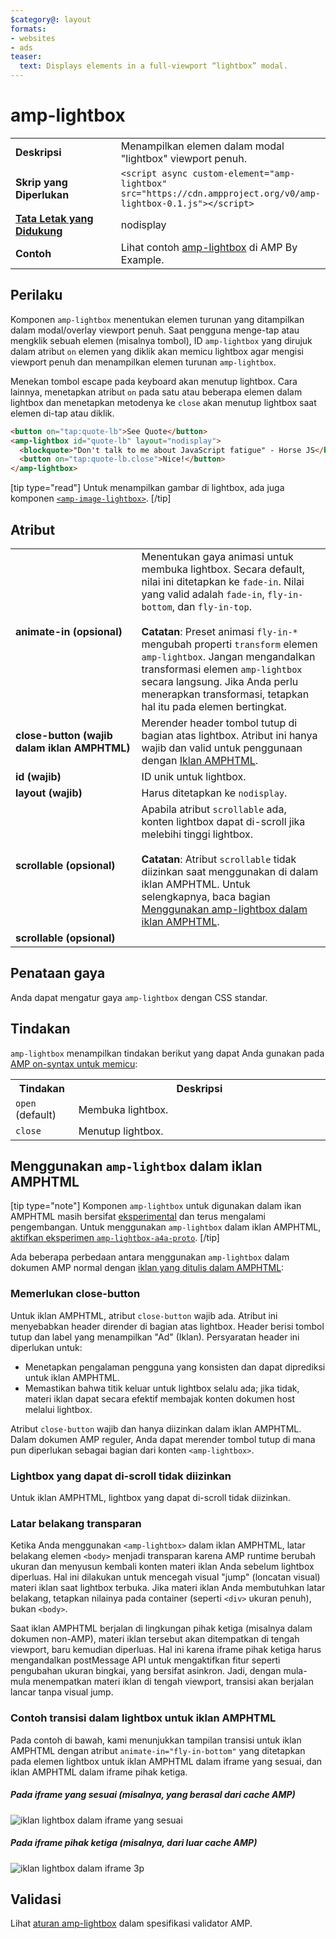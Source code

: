 ```yaml
---
$category@: layout
formats:
- websites
- ads
teaser:
  text: Displays elements in a full-viewport “lightbox” modal.
---
```



<!--
       Copyright 2016 The AMP HTML Authors. All Rights Reserved.

       Licensed under the Apache License, Version 2.0 (the "License");
     you may not use this file except in compliance with the License.
     You may obtain a copy of the License at

     http://www.apache.org/licenses/LICENSE-2.0

     Unless required by applicable law or agreed to in writing, software
     distributed under the License is distributed on an "AS-IS" BASIS,
     WITHOUT WARRANTIES OR CONDITIONS OF ANY KIND, either express or implied.
     See the License for the specific language governing permissions and
     limitations under the License.
-->

# amp-lightbox

<table>
  <tr>
    <td width="40%"><strong>Deskripsi</strong></td>
    <td>Menampilkan elemen dalam modal "lightbox" viewport penuh.</td>
  </tr>
  <tr>
    <td width="40%"><strong>Skrip yang Diperlukan</strong></td>
    <td><code>&lt;script async custom-element="amp-lightbox" src="https://cdn.ampproject.org/v0/amp-lightbox-0.1.js"&gt;&lt;/script&gt;</code></td>
  </tr>
  <tr>
    <td class="col-fourty"><strong><a href="../../../documentation/guides-and-tutorials/develop/style_and_layout/control_layout.md">Tata Letak yang Didukung</a></strong></td>
    <td>nodisplay</td>
  </tr>
  <tr>
    <td width="40%"><strong>Contoh</strong></td>
    <td>Lihat contoh <a href="https://ampbyexample.com/components/amp-lightbox/">amp-lightbox</a> di AMP By Example.</td>
  </tr>
</table>


## Perilaku

Komponen `amp-lightbox` menentukan elemen turunan yang ditampilkan dalam modal/overlay viewport penuh. Saat pengguna menge-tap atau mengklik sebuah elemen (misalnya tombol), ID `amp-lightbox` yang dirujuk dalam atribut `on` elemen yang diklik akan memicu lightbox agar mengisi viewport penuh dan menampilkan elemen turunan `amp-lightbox`.

Menekan tombol escape pada keyboard akan menutup lightbox. Cara lainnya, menetapkan atribut `on` pada satu atau beberapa elemen dalam lightbox dan menetapkan metodenya ke `close` akan menutup lightbox saat elemen di-tap atau diklik.

```html
<button on="tap:quote-lb">See Quote</button>
<amp-lightbox id="quote-lb" layout="nodisplay">
  <blockquote>"Don't talk to me about JavaScript fatigue" - Horse JS</blockquote>
  <button on="tap:quote-lb.close">Nice!</button>
</amp-lightbox>
```

[tip type="read"]
Untuk menampilkan gambar di lightbox, ada juga komponen [`<amp-image-lightbox>`](amp-image-lightbox.md).
[/tip]

## Atribut

<table>
  <tr>
    <td width="40%"><strong>animate-in (opsional)</strong></td>
    <td>Menentukan gaya animasi untuk membuka lightbox. Secara default, nilai ini ditetapkan ke <code>fade-in</code>. Nilai yang valid adalah <code>fade-in</code>, <code>fly-in-bottom</code>, dan <code>fly-in-top</code>.
      <br><br>
        <strong>Catatan</strong>: Preset animasi <code>fly-in-*</code> mengubah properti <code>transform</code> elemen <code>amp-lightbox</code>. Jangan mengandalkan transformasi elemen <code>amp-lightbox</code> secara langsung. Jika Anda perlu menerapkan transformasi, tetapkan hal itu pada elemen bertingkat.</td>
      </tr>
      <tr>
        <td width="40%"><strong>close-button (wajib dalam iklan AMPHTML)</strong></td>
        <td>Merender header tombol tutup di bagian atas lightbox. Atribut ini hanya wajib dan valid untuk penggunaan dengan <a href="#a4a">Iklan AMPHTML</a>.</td>
      </tr>
      <tr>
        <td width="40%"><strong>id (wajib)</strong></td>
        <td>ID unik untuk lightbox.</td>
      </tr>
      <tr>
        <td width="40%"><strong>layout (wajib)</strong></td>
        <td>Harus ditetapkan ke <code>nodisplay</code>.</td>
      </tr>
      <tr>
        <td width="40%"><strong>scrollable (opsional)</strong></td>
        <td>Apabila atribut <code>scrollable</code> ada, konten lightbox dapat di-scroll jika melebihi tinggi lightbox.
          <br><br>
            <strong>Catatan</strong>: Atribut <code>scrollable</code> tidak diizinkan saat menggunakan <code><amp-lightbox></code> di dalam iklan AMPHTML. Untuk selengkapnya, baca bagian <a href="#a4a">Menggunakan amp-lightbox dalam iklan AMPHTML</a>.</td>
          </tr>
          <tr>
            <td width="40%"><strong>scrollable (opsional)</strong></td>
            <td></td>
          </tr>
        </table>

## Penataan gaya

Anda dapat mengatur gaya `amp-lightbox` dengan CSS standar.

## Tindakan

`amp-lightbox` menampilkan tindakan berikut yang dapat Anda gunakan pada [AMP on-syntax untuk memicu](../../../documentation/guides-and-tutorials/learn/amp-actions-and-events.md):

<table>
  <tr>
    <th width="20%">Tindakan</th>
    <th>Deskripsi</th>
  </tr>
  <tr>
    <td><code>open</code> (default)</td>
    <td>Membuka lightbox.</td>
  </tr>
  <tr>
    <td><code>close</code></td>
    <td>Menutup lightbox.</td>
  </tr>
</table>

## <a id="a4a"></a>Menggunakan `amp-lightbox` dalam iklan AMPHTML

[tip type="note"]
Komponen `amp-lightbox` untuk digunakan dalam ikan AMPHTML masih bersifat [eksperimental](../../../documentation/guides-and-tutorials/learn/experimental.md) dan terus mengalami pengembangan. Untuk menggunakan `amp-lightbox` dalam iklan AMPHTML, [aktifkan eksperimen `amp-lightbox-a4a-proto`](http://cdn.ampproject.org/experiments.html).
[/tip]

Ada beberapa perbedaan antara menggunakan `amp-lightbox` dalam dokumen AMP normal dengan [iklan yang ditulis dalam AMPHTML](../../../documentation/guides-and-tutorials/learn/a4a_spec.md):

### Memerlukan close-button

Untuk iklan AMPHTML, atribut `close-button` wajib ada. Atribut ini menyebabkan header dirender di bagian atas lightbox. Header berisi tombol tutup dan label yang menampilkan "Ad" (Iklan). Persyaratan header ini diperlukan untuk:

* Menetapkan pengalaman pengguna yang konsisten dan dapat diprediksi untuk iklan AMPHTML.
* Memastikan bahwa titik keluar untuk lightbox selalu ada; jika tidak, materi iklan dapat secara efektif membajak konten dokumen host melalui lightbox.

Atribut `close-button` wajib dan hanya diizinkan dalam iklan AMPHTML. Dalam dokumen AMP reguler, Anda dapat merender tombol tutup di mana pun diperlukan sebagai bagian dari konten `<amp-lightbox>`.

### Lightbox yang dapat di-scroll tidak diizinkan

Untuk iklan AMPHTML, lightbox yang dapat di-scroll tidak diizinkan.

### Latar belakang transparan

Ketika Anda menggunakan `<amp-lightbox>` dalam iklan AMPHTML, latar belakang elemen `<body>` menjadi transparan karena AMP runtime berubah ukuran dan menyusun kembali konten materi iklan Anda sebelum lightbox diperluas. Hal ini dilakukan untuk mencegah visual "jump" (loncatan visual) materi iklan saat lightbox terbuka. Jika materi iklan Anda membutuhkan latar belakang, tetapkan nilainya pada container (seperti `<div>` ukuran penuh), bukan `<body>`.

Saat iklan AMPHTML berjalan di lingkungan pihak ketiga (misalnya dalam dokumen non-AMP), materi iklan tersebut akan ditempatkan di tengah viewport, baru kemudian diperluas. Hal ini karena iframe pihak ketiga harus mengandalkan postMessage API untuk mengaktifkan fitur seperti pengubahan ukuran bingkai, yang bersifat asinkron. Jadi, dengan mula-mula menempatkan materi iklan di tengah viewport, transisi akan berjalan lancar tanpa visual jump.

### Contoh transisi dalam lightbox untuk iklan AMPHTML

Pada contoh di bawah, kami menunjukkan tampilan transisi untuk iklan AMPHTML dengan atribut `animate-in="fly-in-bottom"` yang ditetapkan pada elemen lightbox untuk iklan AMPHTML dalam iframe yang sesuai, dan iklan AMPHTML dalam iframe pihak ketiga.

##### Pada iframe yang sesuai (misalnya, yang berasal dari cache AMP)

<amp-img alt="iklan lightbox dalam iframe yang sesuai" width="360" height="480" src="https://github.com/ampproject/amphtml/raw/master/spec/img/lightbox-ad-fie.gif" layout="fixed">
  <noscript>
    <img alt="iklan lightbox dalam iframe yang sesuai" src="../../spec/img/lightbox-ad-fie.gif">
    </noscript>
  </amp-img>

##### Pada iframe pihak ketiga (misalnya, dari luar cache AMP)

<amp-img alt="iklan lightbox dalam iframe 3p" width="360" height="480" src="https://github.com/ampproject/amphtml/raw/master/spec/img/lightbox-ad-3p.gif" layout="fixed">
  <noscript>
    <img alt="iklan lightbox dalam iframe 3p" src="../../spec/img/lightbox-ad-3p.gif">
    </noscript>
  </amp-img>

## Validasi

Lihat [aturan amp-lightbox](https://github.com/ampproject/amphtml/blob/master/extensions/amp-lightbox/validator-amp-lightbox.protoascii) dalam spesifikasi validator AMP.
